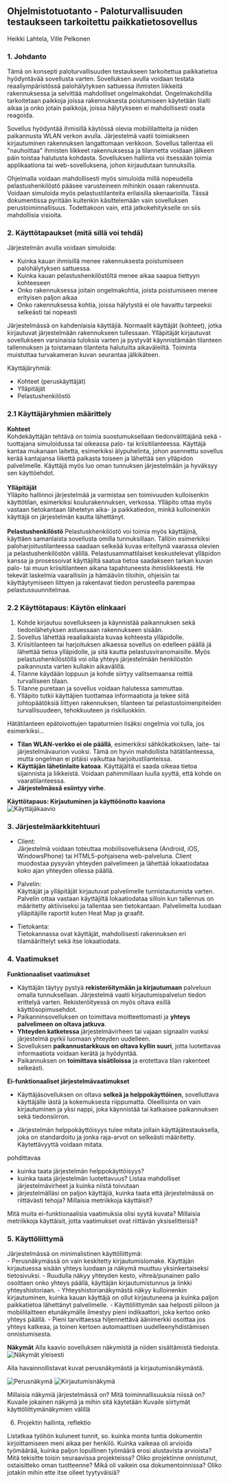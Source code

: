 <h2>Ohjelmistotuotanto - Paloturvallisuuden testaukseen tarkoitettu paikkatietosovellus</h2>

Heikki Lahtela, Ville Pelkonen

<h3>1. Johdanto</h3>

Tämä on konsepti paloturvallisuuden testaukseen tarkoitettua paikkatietoa hyödyntävää sovellusta varten. Sovelluksen avulla voidaan testata reaaliympäristössä palohälytyksen sattuessa ihmisten liikkeitä rakennuksessa ja selvittää mahdolliset ongelmakohdat. Ongelmakohdilla tarkoitetaan paikkoja joissa rakennuksesta poistumiseen käytetään liialti aikaa ja onko jotain paikkoja, joissa hälytykseen ei mahdollisesti osata reagoida.

Sovellus hyödyntää ihmisillä käytössä olevia mobiililaitteita ja niiden paikannusta WLAN verkon avulla. Järjestelmä vaatii toimiakseen kirjautuminen rakennuksen langattomaan verkkoon. Sovellus tallentaa eli "nauhoittaa" ihmisten liikkeet rakennuksessa ja tilannetta voidaan jälkeen päin toistaa halutusta kohdasta. Sovelluksen hallinta voi itsessään toimia applikaationa tai web-sovelluksena, johon kirjaudutaan tunnuksilla.

Ohjelmalla voidaan mahdollisesti myös simuloida millä nopeudella pelastushenkilöstö pääsee varusteineen mihinkin osaan rakennusta. Voidaan simuloida myös pelastustilanteita erilaisilla skenaarioilla. Tässä dokumentissa pyritään kuitenkin käsittelemään vain sovelluksen perustoiminnallisuus. Todettakoon vain, että jatkokehitykselle on siis mahdollisia visioita.
 
<h3>2. Käyttötapaukset (mitä sillä voi tehdä)</h3>

Järjestelmän avulla voidaan simuloida:
- Kuinka kauan ihmisillä menee rakennuksesta poistumiseen palohälytyksen sattuessa.
- Kuinka kauan pelastushenkilöstöltä menee aikaa saapua tiettyyn kohteeseen
- Onko rakennuksessa joitain ongelmakohtia, joista poistumiseen menee erityisen paljon aikaa
- Onko rakennuksessa kohtia, joissa hälytystä ei ole havaittu tarpeeksi selkeästi tai nopeasti

Järjestelmässä on kahdenlaisia käyttäjiä. Normaalit käyttäjät (kohteet), jotka kirjautuvat järjestelmään rakennukseen tullessaan. Ylläpitäjät kirjautuvat sovellukseen varsinaisia tuloksia varten ja pystyvät käynnistämään tilanteen tallennuksen ja toistamaan tilanteita halutuilta aikaväleiltä. Toiminta muistuttaa turvakameran kuvan seurantaa jälkikäteen.

Käyttäjäryhmiä:

- Kohteet (peruskäyttäjät)
- Ylläpitäjät
- Pelastushenkilöstö

<h3>2.1 Käyttäjäryhmien määrittely</h3>
 
<b>Kohteet</b><br/>
Kohdekäyttäjän tehtävä on toimia suostumuksellaan tiedonvälittäjänä sekä -tuottajana simuloidussa tai oikeassa palo- tai kriisitilanteessa. Käyttäjä kantaa mukanaan laitetta, esimerkiksi älypuhelinta, johon asennettu sovellus kerää kantajansa liikettä paikasta toiseen ja lähettää sen ylläpidon palvelimelle. Käyttäjä myös luo oman tunnuksen järjestelmään ja hyväksyy sen käyttöehdot.
<br/><br/>
<b>Ylläpitäjät</b><br/>
Ylläpito hallinnoi järjestelmää ja varmistaa sen toimivuuden kulloisenkin käyttötilan, esimerkiksi koulurakennuksen, verkossa. Ylläpito ottaa myös vastaan tietokantaan lähetetyn aika- ja paikkatiedon, minkä kulloinenkin käyttäjä on järjestelmän kautta lähettänyt.
<br/><br/>
<b>Pelastushenkilöstö</b>
Pelastuskhenkilöstö voi toimia myös käyttäjinä, käyttäen samanlaista sovellusta omilla tunnuksillaan. Tällöin esimerkiksi paloharjoitustilanteessa saadaan selkeää kuvaa eriteltynä vaarassa olevien ja pelastushenkilöstön välillä. Pelastusammattilaiset keskustelevat ylläpidon kanssa ja prosessoivat käyttäjiltä saatua tietoa saadakseen tarkan kuvan palo- tai muun kriisitilanteen aikana tapahtuneesta ihmisliikkeestä. He tekevät laskelmia vaarallisiin ja hämääviin tiloihin, ohjeisiin tai käyttäytymiseen liittyen ja rakentavat tiedon perusteella parempaa pelastussuunnitelmaa.
 
<h3>2.2 Käyttötapaus: Käytön elinkaari</h3>

1. Kohde kirjautuu sovellukseen ja käynnistää paikannuksen sekä tiedonlähetyksen astuessaan rakennukseen sisään.
2. Sovellus lähettää reaaliaikaista kuvaa kohteesta ylläpidolle.
3. Kriisitilanteen tai harjoituksen alkaessa sovellus on edelleen päällä jä lähettää tietoa ylläpidolle, ja sitä kautta pelastusviranomaisille. Myös pelastushenkilöstöllä voi olla yhteys järjestelmään henkilöstön paikannusta varten kullakin aikavälillä.
4. Tilanne käydään loppuun ja kohde siirtyy valitsemaansa reittiä turvalliseen tilaan.
5. Tilanne puretaan ja sovellus voidaan halutessa sammuttaa.
6. Ylläpito tutkii käyttäjien tuottamaa informaatiota ja tekee siitä johtopäätöksiä liittyen rakennuksen, tilanteen tai pelastustoimenpiteiden turvallisuudeen, tehokkuuteen ja riskiluokkiin.

Hätätilanteen epätoivottujen tapaturmien lisäksi ongelmia voi tulla, jos esimerkiksi...
- <b>Tilan WLAN-verkko ei ole päällä</b>, esimerkiksi sähkökatkoksen, laite- tai järjestelmävaurion vuoksi. Tämä on hyvin mahdollista hätätilanteessa, mutta ongelman ei pitäisi vaikuttaa harjoitustilanteissa.
- <b>Käyttäjän lähetinlaite katoaa</b>. Käyttäjältä ei saada oikeaa tietoa sijainnista ja liikkeistä. Voidaan pahimmillaan luulla syyttä, että kohde on vaaratilanteessa.
- <b>Järjestelmässä esiintyy virhe</b>.

<b>Käyttötapaus: Kirjautuminen ja käyttöönotto kaaviona</b><br>
![Käyttäjäkaavio](http://users.metropolia.fi/~villeep/Ohjelmistotuotanto/kayttajakaavio.jpg)

 
<h3>3. Järjestelmäarkkitehtuuri</h3>

- Client:<br>
Järjestelmä voidaan toteuttaa mobiilisovelluksena (Android, iOS, WindowsPhone) tai HTML5-pohjaisena web-palveluna. Client muodostaa pysyvän yhteyden palvelimeen ja lähettää lokaatiodataa koko ajan yhteyden ollessa päällä.

- Palvelin:<br>
Käyttäjät ja ylläpitäjät kirjautuvat palvelimelle tunnistautumista varten. Palvelin ottaa vastaan käyttäjiltä lokaatiodataa silloin kun tallennus on määritetty aktiiviseksi ja tallentaa sen tietokantaan. Palvelimelta luodaan ylläpitäjille raportit kuten Heat Map ja graafit.

- Tietokanta:<br>
Tietokannassa ovat käyttäjät, mahdollisesti rakennuksen eri tilamäärittelyt sekä itse lokaatiodata.

 
<h3>4. Vaatimukset</h3>
 
<b>Funktionaaliset vaatimukset</b>
- Käyttäjän täytyy pystyä <b>rekisteröitymään ja kirjautumaan</b> palveluun omalla tunnuksellaan. Järjestelmä vaatii kirjautumispalvelun tiedon erittelyä varten. Rekisteröityessä on myös oltava esillä käyttösopimusehdot.
- Paikanninsovelluksen on toimittava moitteettomasti ja <b>yhteys palvelimeen on oltava jatkuva</b>.
- <b>Yhteyden katketessa</b> järjestelmävirheen tai vajaan signaalin vuoksi järjestelmä pyrkii luomaan yhteyden uudelleen.
- Sovelluksen <b>paikannustarkkuus on oltava kyllin suuri</b>, jotta luotettavaa informaatiota voidaan kerätä ja hyödyntää.
- Paikannuksen on <b>toimittava sisätiloissa</b> ja erotettava tilan rakenteet selkeästi.


<b>Ei-funktionaaliset järjestelmävaatimukset</b>
- Käyttäjäsovelluksen on oltava <b>selkeä ja helppokäyttöinen</b>, sovelluttava käyttäjälle iästä ja kokemuksesta riippumatta. Oleellisinta on vain kirjautuminen ja yksi nappi, joka käynnistää tai katkaisee paikannuksen sekä tiedonsiirron.

- Järjestelmän helppokäyttöisyys tulee mitata jollain käyttäjätestauksella, joka on standardoitu ja jonka raja-arvot on selkeästi määritetty. Käytettävyyttä voidaan mitata.
 
pohdittavaa
* kuinka taata järjestelmän helppokäyttöisyys?
* kuinka taata järjestelmän luotettavuus? Listaa mahdolliset 
järjestelmävirheet ja kuinka niistä toivutaan
* järjestelmälläsi on paljon käyttäjiä, kuinka taata että 
järjestelmässä on riittävästi tehoja? Millaisia metriikkoja 
käyttäisit?
 
Mitä muita ei-funktionaalisia vaatimuksia olisi syytä kuvata?
Millaisia metriikkoja käyttäisit, jotta vaatimukset ovat 
riittävän yksiselitteisiä?
 
<h3>5. Käyttöliittymä</h3>
Järjestelmässä on minimalistinen käyttöliittymä:<br>
- Perusnäkymässä on vain keskitetty kirjautumislomake. Käyttäjän kirjautuessa sisään yhteys luodaan ja näkymä muuttuu yksinkertaiseksi tietosivuksi.
- Ruudulla näkyy yhteyden kesto, vihreä/punainen pallo osoittaen onko yhteys päällä, käyttäjän kirjautumistunnus ja linkki yhteyshistoriaan.
- Yhteyshistorianäkymästä näkyy kulloinenkin kirjautuminen, kuinka kauan käyttäjä on ollut kirjautuneena ja kuinka paljon paikkatietoa lähettänyt palvelimelle.
- Käyttöliittymän saa helposti piiloon ja mobiililaitteen etunäkymälle ilmestyy pieni indikaattori, joka kertoo onko yhteys päällä.
- Pieni tarvittaessa hiljennettävä äänimerkki osoittaa jos yhteys katkeaa, ja toinen kertoen automaattisen uudelleenyhdistämisen onnistumisesta.

<b>Näkymät</b>
Alla kaavio sovelluksen näkymistä ja niiden sisältämistä tiedoista.<br>
![Näkymät yleisesti](http://users.metropolia.fi/~villeep/Ohjelmistotuotanto/nakymat_lyhyesti.png)


Alla havainnollistavat kuvat perusnäkymästä ja kirjautumisnäkymästä.<br>

![Perusnäkymä](http://users.metropolia.fi/~villeep/Ohjelmistotuotanto/perusnakyma.png)
![Kirjautumisnäkymä](http://users.metropolia.fi/~villeep/Ohjelmistotuotanto/kirjautumisnakyma.png)

 

Millaisia näkymiä järjestelmässä on? Mitä toiminnallisuuksia niissä 
on?
Kuvaile jokainen näkymä ja mihin sitä käytetään 
Kuvaile siirtymät käyttöliittymänäkymien välillä


6. Projektin hallinta, reflektio
 
Listatkaa työhön kuluneet tunnit, so. kuinka monta tuntia dokumentin 
kirjoittamiseen meni aikaa per henkilö.
Kuinka vaikeaa oli arvioida työmäärää, kuinka paljon lopullinen 
työmäärä erosi alustavista arvioista?
Mitä tekisitte toisin seuraavissa projekteissa? Oliko projektinne 
onnistunut, ostaisitteko oman tuotteenne?
Mikä oli vaikein osa dokumentoinnissa? Oliko jotakin mihin ette itse 
olleet tyytyväisiä?
